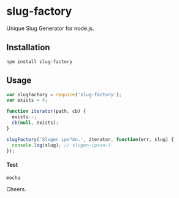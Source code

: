 
# slug-factory
Unique Slug Generator for node.js.


## Installation

```
npm install slug-factory
```


## Usage

```js
var slugFactory = require('slug-factory');
var exists = 4;

function iterator(path, cb) {
  exists--;
  cb(null, exists);
}

slugFactory('Slugen ips³ón.', iterator, function(err, slug) {
  console.log(slug); // slugen-ipson-3
});

```


#### Test

```
mocha
```

Cheers.
